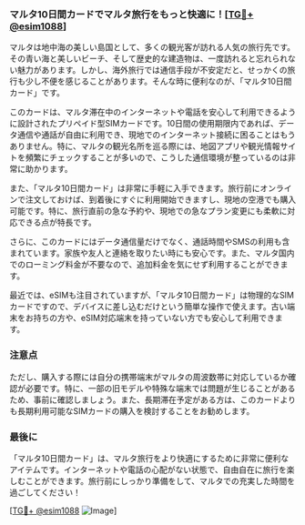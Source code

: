 ### マルタ10日間カードでマルタ旅行をもっと快適に！[[TG💪+ @esim1088](https://t.me/s/esim1088)]

マルタは地中海の美しい島国として、多くの観光客が訪れる人気の旅行先です。その青い海と美しいビーチ、そして歴史的な建造物は、一度訪れると忘れられない魅力があります。しかし、海外旅行では通信手段が不安定だと、せっかくの旅行も少し不便を感じることがあります。そんな時に便利なのが、「マルタ10日間カード」です。

このカードは、マルタ滞在中のインターネットや電話を安心して利用できるように設計されたプリペイド型SIMカードです。10日間の使用期限内であれば、データ通信や通話が自由に利用でき、現地でのインターネット接続に困ることはもうありません。特に、マルタの観光名所を巡る際には、地図アプリや観光情報サイトを頻繁にチェックすることが多いので、こうした通信環境が整っているのは非常に助かります。

また、「マルタ10日間カード」は非常に手軽に入手できます。旅行前にオンラインで注文しておけば、到着後にすぐに利用開始できますし、現地の空港でも購入可能です。特に、旅行直前の急な予約や、現地での急なプラン変更にも柔軟に対応できる点が特長です。

さらに、このカードにはデータ通信量だけでなく、通話時間やSMSの利用も含まれています。家族や友人と連絡を取りたい時にも安心です。また、マルタ国内でのローミング料金が不要なので、追加料金を気にせず利用することができます。

最近では、eSIMも注目されていますが、「マルタ10日間カード」は物理的なSIMカードですので、デバイスに差し込むだけという簡単な操作で使えます。古い端末をお持ちの方や、eSIM対応端末を持っていない方でも安心して利用できます。

### 注意点

ただし、購入する際には自分の携帯端末がマルタの周波数帯に対応しているか確認が必要です。特に、一部の旧モデルや特殊な端末では問題が生じることがあるため、事前に確認しましょう。また、長期滞在予定がある方は、このカードよりも長期利用可能なSIMカードの購入を検討することをお勧めします。

### 最後に

「マルタ10日間カード」は、マルタ旅行をより快適にするために非常に便利なアイテムです。インターネットや電話の心配がない状態で、自由自在に旅行を楽しむことができます。旅行前にしっかり準備をして、マルタでの充実した時間を過ごしてください！

[[TG💪+ @esim1088](https://t.me/s/esim1088) ![Image](https://i.postimg.cc/Y0z9fWf4/image.png)]